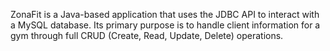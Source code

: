 ZonaFit is a Java-based application that uses the JDBC API to interact with a MySQL database.
Its primary purpose is to handle client information for a gym through full CRUD (Create, Read, Update, Delete) operations.
